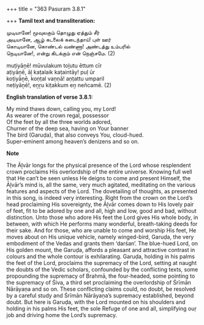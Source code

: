 +++
title = "363 Pasuram 3.8.1"

+++
**Tamil text and transliteration:**

முடியானே! மூவுலகும் தொழுது ஏத்தும் சீர்  
அடியானே, ஆழ் கடலைக் கடைந்தாய்! புள் ஊர்  
கொடியானே, கொண்டல் வண்ணா! அண்டத்து உம்பரில்  
நெடியானே!, என்று கிடக்கும் என் நெஞ்சமே. (2)

muṭiyāṉē! mūvulakum toḻutu ēttum cīr  
aṭiyāṉē, āḻ kaṭalaik kaṭaintāy! puḷ ūr  
koṭiyāṉē, koṇṭal vaṇṇā! aṇṭattu umparil  
neṭiyāṉē!, eṉṟu kiṭakkum eṉ neñcamē. (2)

**English translation of verse 3.8.1:**

My mind thaws down, calling you, my Lord!  
As wearer of the crown regal, possessor  
Of the feet by all the three worlds adored,  
Churner of the deep sea, having on Your banner  
The bird (Garuḍa), that also conveys You, cloud-hued.  
Super-eminent among heaven’s denizens and so on.

**Note**

The Āḻvār longs for the physical presence of the Lord whose resplendent crown proclaims His overlordship of the entire universe. Knowing full well that He can’t be seen unless He deigns to come and present Himself, the Āḻvār’s mind is, all the same, very much agitated, meditating on the various features and aspects of the Lord. The dovetailing of thoughts, as presented in this song, is indeed very interesting. Right from the crown on the Lord’s head proclaiming His sovereignty, the Āḻvār comes down to His lovely pair of feet, fit to be adored by one and all, high and low, good and bad, without distinction. Unto those who adore His feet the Lord gives His whole body, in between, with which He performs many wonderful, breath-taking deeds for their sake. And for those, who are unable to come and worship His feet, He moves about on His unique vehicle, namely winged-bird, Garuḍa, the very embodiment of the Vedas and grants them ‘darśan’. The blue-hued Lord, on His golden mount, the Garuḍa, affords a pleasant and attractive contrast in colours and the whole contour is exhilarating. Garuḍa, holding in his palms the feet of the Lord, proclaims the supremacy of the Lord, setting at naught the doubts of the Vedic scholars, confounded by the conflicting texts, some propounding the supremacy of Brahmā, the four-headed, some pointing to the supremacy of Śiva, a third set proclaiming the overlordship of Śrīmān Nārāyaṇa and so on. These conflicting claims could, no doubt, be resolved by a careful study and Śrīmān Nārāyaṇa’s supremacy established, beyond doubt. But here is Garuḍa, with the Lord mounted on his shoulders and holding in his palms His feet, the sole Refuge of one and all, simplifying ouṛ job and driving home the Lord’s supremacy.


